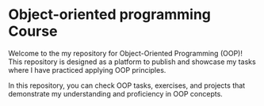 # Object-oriented programming Course
Welcome to the my repository for Object-Oriented Programming (OOP)! This repository is designed as a platform to publish and showcase my tasks where I have practiced applying OOP principles.

In this repository, you can check OOP tasks, exercises, and projects that demonstrate my understanding and proficiency in OOP concepts. 
